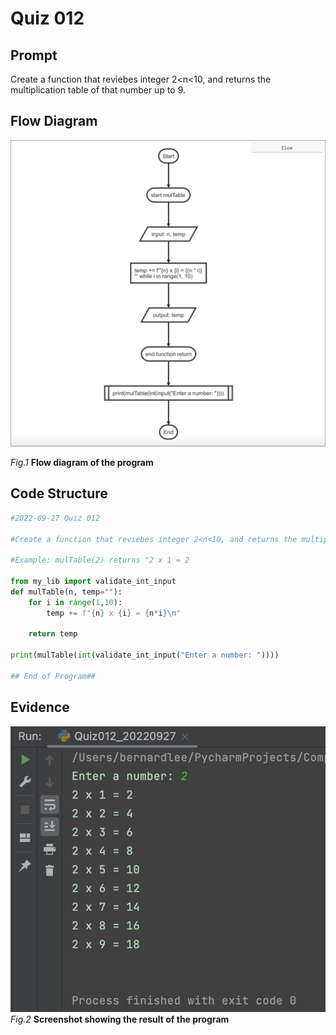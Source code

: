 # Quiz 012

## Prompt
Create a function that reviebes integer 2<n<10, and returns the multiplication table of that number up to 9.

## Flow Diagram
![](Quiz012_FlowDiagram.jpg)

*Fig.1* **Flow diagram of the program**

## Code Structure 
```.py
#2022-09-27 Quiz 012

#Create a function that reviebes integer 2<n<10, and returns the multiplication table of that number up to 9.

#Example: mulTable(2) returns "2 x 1 = 2

from my_lib import validate_int_input
def mulTable(n, temp=""):
    for i in range(1,10):
        temp += f"{n} x {i} = {n*i}\n"

    return temp

print(mulTable(int(validate_int_input("Enter a number: "))))

## End of Program##
```

## Evidence
![](Quiz012_Evidence.jpg)
*Fig.2* **Screenshot showing the result of the program**

